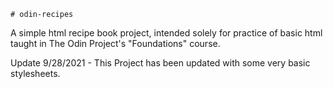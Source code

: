 ~~~~~~~~~~~~~~~~~~~~~~~~~~~~~~~~~~~~~~~~~~~~~~~~~~~~~~~~~~~~~~~~~~~~~~~~~~~~~~~~
# odin-recipes
~~~~~~~~~~~~~~~~~~~~~~~~~~~~~~~~~~~~~~~~~~~~~~~~~~~~~~~~~~~~~~~~~~~~~~~~~~~~~~~~
A simple html recipe book project, intended solely for practice of basic html 
taught in The Odin Project's "Foundations" course.

Update 9/28/2021 - This Project has been updated with some very basic 
stylesheets.

